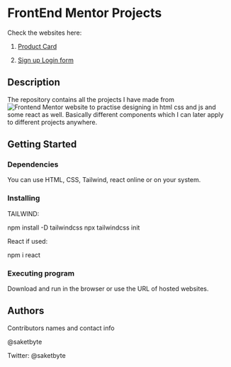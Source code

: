 # FrontEnd Mentor Projects

Check the websites here:

1. [Product Card](https://profound-manatee-264957.netlify.app/)
   
2. [Sign up Login form](https://effervescent-horse-365e6d.netlify.app/)


## Description
The repository contains all the projects I have made from ![Frontend Mentor](www.frontendmentor.to) website to practise designing in html css and js and some react as well. Basically different components which I can later apply to different projects anywhere.

## Getting Started

### Dependencies

You can use HTML, CSS, Tailwind, react online or on your system.

### Installing


TAILWIND: 

npm install -D tailwindcss
npx tailwindcss init


React if used:


npm i react


### Executing program

Download and run in the browser or use the URL of hosted websites.

## Authors

Contributors names and contact info

@saketbyte

Twitter: @saketbyte